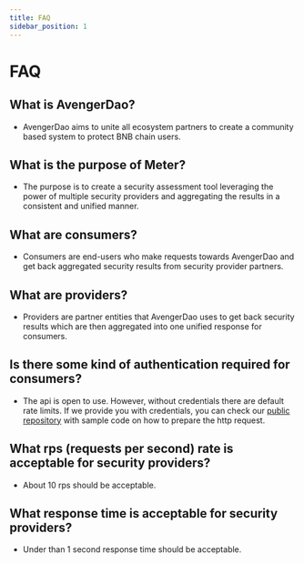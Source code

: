 ```yaml
---
title: FAQ
sidebar_position: 1
---
```


# FAQ

## What is AvengerDao?

- AvengerDao aims to unite all ecosystem partners to create a community based system to protect BNB chain users.

## What is the purpose of Meter?

- The purpose is to create a security assessment tool leveraging the power of multiple security providers and aggregating the results in a consistent and unified manner.

## What are consumers?

- Consumers are end-users who make requests towards AvengerDao and get back aggregated security results from security provider partners.

## What are providers?

- Providers are partner entities that AvengerDao uses to get back security results which are then aggregated into one unified response for consumers.

## Is there some kind of authentication required for consumers?

- The api is open to use. However, without credentials there are default rate limits. If we provide you with credentials, you can check our [public repository](https://github.com/avengerdao/meter/tree/master/sample/consumer-api) with sample code on how to prepare the http request.

## What rps (requests per second) rate is acceptable for security providers?

- About 10 rps should be acceptable.

## What response time is acceptable for security providers?

- Under than 1 second response time should be acceptable.
